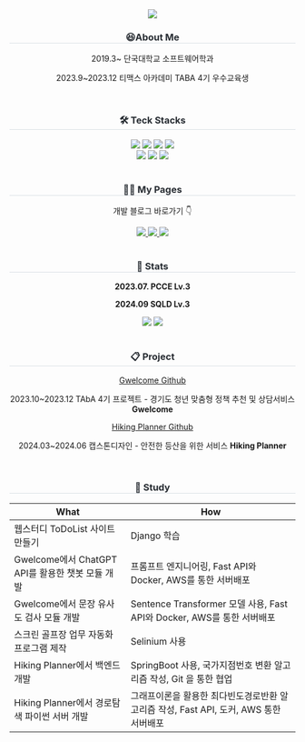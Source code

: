 
<div align= "center">
      <img src="https://capsule-render.vercel.app/api?type=waving&color=0017d1&width=500%&height=300&section=header&text=HELLO!&fontAlignY=38&fontSize=90&desc=I'm%20Chaein🌱&descAlignY=54&descAlign=62&descSize=27&fontColor=ffffff" />
  </div>
<div align= "center">
    <h3 style="border-bottom: 1px solid #d8dee4; color: #282d33;"> 😆About Me </h3> 
    <div style="margin: 0 auto; text-align: center;" align= "center">
      <p>2019.3~ 단국대학교 소프트웨어학과</p>
      <p>2023.9~2023.12 티맥스 아카데미 TABA 4기 우수교육생</p>     
          </div> <br> 
<div align= "center">
    <h3 style="border-bottom: 1px solid #d8dee4; color: #282d33;"> 🛠️ Teck Stacks </h3> 
    <div style="margin: 0 auto; text-align: center;" align= "center"> <img src="https://img.shields.io/badge/Python-3776AB?style=for-the-badge&logo=Python&logoColor=white">
          <img src="https://img.shields.io/badge/Java-ED8B00?style=for-the-badge&logo=openjdk&logoColor=white">
          <img src="https://img.shields.io/badge/Django-092E20?style=for-the-badge&logo=Django&logoColor=white">
          <img src="https://img.shields.io/badge/Spring Boot-6DB33F?style=for-the-badge&logo=Spring Boot&logoColor=white">
          <br/><img src="https://img.shields.io/badge/Docker-2496ED?style=for-the-badge&logo=Docker&logoColor=white">
          <img src="https://img.shields.io/badge/MySQL-4479A1?style=for-the-badge&logo=MySQL&logoColor=white">
          <img src="https://img.shields.io/badge/fastapi-009688?style=for-the-badge&logo=fastapi&logoColor=white">
          </div> 
    </div> <br> 
    <div align= "center">
    <h3 style="border-bottom: 1px solid #d8dee4; color: #282d33;"> 🧑‍💻 My Pages </h3>
    <div align= "center"> 
          <p> 개발 블로그 바로가기 👇 </p>
          <a href=https://ins-life.tistory.com/> <img src="https://img.shields.io/badge/Tistory-000000?style=for-the-badge&logo=Tistory&logoColor=white&link=https://ins-life.tistory.com/"> </a>
   <a href=https://velog.io/@rlacodls3109/posts> <img src="https://img.shields.io/badge/Velog-20C997?style=for-the-badge&logo=Velog&logoColor=white&link=https://velog.io/@rlacodls3109/posts/"> </a>
   <a href=https://github.com/rlacodls3109/> <img src="https://img.shields.io/badge/GitHub-181717?style=for-the-badge&logo=GitHub&logoColor=white&link="> </a>
    </div> 
    </div> <br> 
  <div align= "center"> 
    <h3 style="border-bottom: 1px solid #d8dee4; color: #282d33;"> 🏅 Stats </h3> 
        <p><b>2023.07. PCCE Lv.3 </b></p>
        <p><b>2024.09 SQLD Lv.3 </b></p>
    <div align= "center"> <img src="http://mazassumnida.wtf/api/generate_badge?boj=rlacodls3109"
         /> <img src="https://github-readme-stats.vercel.app/api/top-langs/?username=rlacodls3109&layout=compact&bg_color=180,000000,&title_color=000000&text_color=000000"
          /> </div> 
    </div><br>
      <div align= "center"> 
    <h3 style="border-bottom: 1px solid #d8dee4; color: #282d33;"> 📋 Project </h3> 
    <a href="https://github.com/Gwelcome">Gwelcome Github</a><p> 2023.10~2023.12 TAbA 4기 프로젝트 - 경기도 청년 맞춤형 정책 추천 및 상담서비스 <b>Gwelcome</b> </p>
    <a href="https://github.com/Hiking-Planner">Hiking Planner Github</a><p> 2024.03~2024.06 캡스톤디자인 - 안전한 등산을 위한 서비스 <b>Hiking Planner</b> </p>
    </div> <br> 
    <div align= "center">
    <h3 style="border-bottom: 1px solid #d8dee4; color: #282d33;"> 📓 Study </h3> 
      </div>      


|What|How|
|------|---|
|웹스터디 ToDoList 사이트 만들기|Django 학습|
|Gwelcome에서 ChatGPT API를 활용한 챗봇 모듈 개발|프롬프트 엔지니어링, Fast API와 Docker, AWS를 통한 서버배포|
|Gwelcome에서 문장 유사도 검사 모듈 개발| Sentence Transformer 모델 사용, Fast API와 Docker, AWS를 통한 서버배포|
|스크린 골프장 업무 자동화 프로그램 제작|Selinium 사용|
|Hiking Planner에서 백엔드 개발|SpringBoot 사용, 국가지점번호 변환 알고리즘 작성, Git 을 통한 협업|
|Hiking Planner에서 경로탐색 파이썬 서버 개발|그래프이론을 활용한 최다빈도경로반환 알고리즘 작성, Fast API, 도커, AWS 통한 서버배포|

    

    
